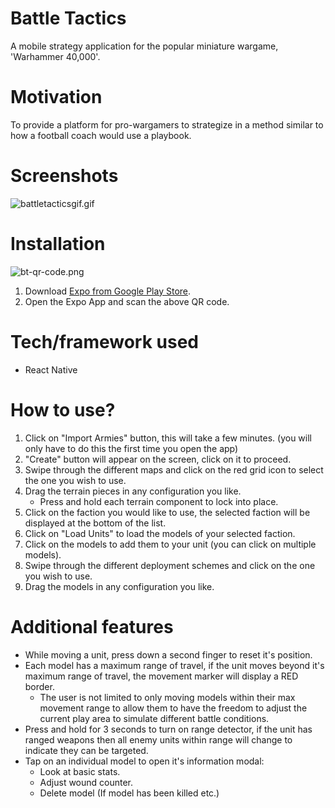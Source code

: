 ﻿# Battle Tactics

A mobile strategy application for the popular miniature wargame, 'Warhammer 40,000'.

# Motivation

To provide a platform for pro-wargamers to strategize in a method similar to how a football coach would use a playbook.

# Screenshots

![battletacticsgif.gif](https://images.zenhubusercontent.com/5bb4428d58d3b92dfedf3084/3c1fcd7e-cbfc-4124-81c7-492554701828)

# Installation

![bt-qr-code.png](https://images.zenhubusercontent.com/5bb4428d58d3b92dfedf3084/302b5433-9db9-4f6b-86fd-80fa889fe1d1)

1. Download [Expo from Google Play Store](https://play.google.com/store/apps/details?id=host.exp.exponent&hl=en_US). 
2. Open the Expo App and scan the above QR code.

# Tech/framework used

* React Native

# How to use?

1. Click on "Import Armies" button, this will take a few minutes. (you will only have to do this the first time you open the app)
2. "Create" button will appear on the screen, click on it to proceed.
3. Swipe through the different maps and click on the red grid icon to select the one you wish to use. 
4. Drag the terrain pieces in any configuration you like.
    * Press and hold each terrain component to lock into place.
5. Click on the faction you would like to use, the selected faction will be displayed at the bottom of the list.
6. Click on "Load Units" to load the models of your selected faction.
7. Click on the models to add them to your unit (you can click on multiple models).
8. Swipe through the different deployment schemes and click on the one you wish to use. 
9. Drag the models in any configuration you like.

# Additional features
* While moving a unit, press down a second finger to reset it's position.
* Each model has a maximum range of travel, if the unit moves beyond it's maximum range of travel, the movement marker will display a RED border.
    * The user is not limited to only moving models within their max movement range to allow them to have the freedom to adjust the current play area to simulate different battle conditions.
* Press and hold for 3 seconds to turn on range detector, if the unit has ranged weapons then all enemy units within range will change to indicate they can be targeted.
* Tap on an individual model to open it's information modal:
    * Look at basic stats.
    * Adjust wound counter.
    * Delete model (If model has been killed etc.)




